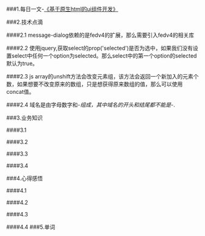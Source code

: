 ###1.每日一文-[《基于原生html的ui组件开发》](http://www.zhangxinxu.com/wordpress/2016/01/development-of-ui-components-based-on-native-html/)

###2.技术点滴

####2.1 message-dialog依赖的是fedv4的扩展，那么需要引入fedv4的相关库

####2.2 使用jquery,获取select的prop('selected')是否为选中，如果我们没有设置select中任何一个option为selected。那么select中的第一个option的selected默认为true。

####2.3 js array的unshift方法会改变元素组，该方法会返回一个新加入的元素个数，如果想要不改变原来的数组，只是想获得原来数组的值，那么可以使用concat值。

####2.4 域名是由字母数字和-_组成，其中域名的开头和结尾都不能是-_.

###3.业务知识

####3.1 

####3.2

####3.3

####3.4

###4.心得感悟

####4.1

####4.2

####4.3

####4.4
###5.单词
